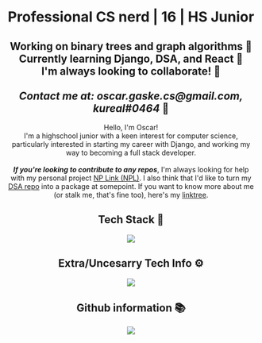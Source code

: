 <h1 align="center">Professional CS nerd | 16 | HS Junior</h1>

<h2 align="center">
Working on binary trees and graph algorithms 🌳 <br>
Currently learning Django, DSA, and React 💫<br>
I'm always looking to collaborate! 👋<br>
<br>
<i>Contact me at: oscar.gaske.cs@gmail.com, kureal#0464</i> 📨
</h2>

<p align="center">
Hello, I'm Oscar!
<br>
I'm a highschool junior with a keen interest for computer science, particularly interested in starting my career with Django, and working my way to becoming a full stack developer.
<br><br/>
<b><i>If you're looking to contribute to any repos</i></b>, I'm always looking for help with my personal project <a href="https://github.com/kurealnum/Non-Profit-Link/">NP Link (NPL)</a>. I also think that I'd like to turn my <a href="https://github.com/kurealnum/Data-Structures-and-Algorithms">DSA repo</a> into a package at somepoint. If you want to know more about me (or stalk me, that's fine too), here's my <a href="https://linktr.ee/kureal">linktree</a>.
<p/>

<h2 align="center">Tech Stack 🎩</h2>

<p align="center">
  <a href="https://skillicons.dev">
    <img src="https://skillicons.dev/icons?i=git,c,django,flask,github,html,java,js,linux,py,sqlite" />
  </a>
</p>


<h2 align="center">Extra/Uncesarry Tech Info ⚙</h2>

<p align="center">
  <a href="https://skillicons.dev">
    <img src="https://skillicons.dev/icons?i=blender,devto,discord,latex,ps,pr,unity" />
  </a>
</p>


<h2 align="center">Github information 📚</h2>

<p align="center">
    <img src="http://github-profile-summary-cards.vercel.app/api/cards/profile-details?username=kurealnum&theme=radical">
</p>


